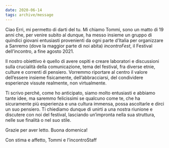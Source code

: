```yaml
---
date: 2020-06-14
tags: archive/message
---
```

Ciao Erri, mi permetto di darti del tu. Mi chiamo Tommi, sono un matto di 19 anni che, per venire subito al dunque, ha messo insieme un gruppo di quindici giovani entusiasti provenienti da ogni parte d’Italia per organizzare a Sanremo (dove la maggior parte di noi abita) _incontroFest_, il Festival dell’incontro, a fine agosto 2021.

Il nostro obiettivo è quello di avere ospiti e creare laboratori e discussioni sulla crucialità della comunicazione, tema del festival, fra diverse etnie, culture e correnti di pensiero. Vorremmo riportare al centro il valore dell’essere insieme fisicamente, dell’abbracciarsi, del condividere esperienze vissute realmente, non virtualmente.

Ti scrivo perché, come ho anticipato, siamo molto entusiasti e abbiamo tante idee, ma saremmo felicissimi se qualcuno come te, che ha sicuramente più esperienza e una cultura immensa, possa ascoltarle e dirci un suo pensiero. Ti chiediamo dunque di unirti a una nostra riunione e discutere con noi del festival, lasciando un’impronta nella sua struttura, nelle sue finalità o nel suo stile.

Grazie per aver letto. Buona domenica!

Con stima e affetto,
Tommi e l’incontroStaff
